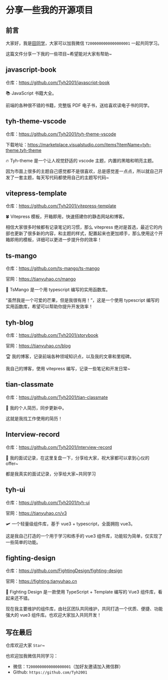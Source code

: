 # 分享一些我的开源项目

## 前言

大家好，我是[田同学](https://github.com/Tyh2001)，大家可以加我微信 `T2000000000000000001` 一起共同学习。

这篇文件分享一下我的一些项目~希望能对大家有帮助~

## javascript-book

仓库：https://github.com/Tyh2001/javascript-book

📚 JavaScript 书籍大全。

前端的各种很不错的书籍，完整版 PDF 电子书，送给喜欢读电子书的同学。

## tyh-theme-vscode

仓库：https://github.com/Tyh2001/tyh-theme-vscode

下载地址：https://marketplace.visualstudio.com/items?itemName=tyh-theme.tyh-theme

🔥 Tyh-theme 是一个让人视觉舒适的 vscode 主题，内置的黑暗和明亮主题。

因为市面上很多的主题自己感觉都不是很喜欢，总是感觉差一点点，所以就自己开发了一套主题，每天写代码都使用自己的主题写代码~

## vitepress-template

仓库：https://github.com/Tyh2001/vitepress-template

🍀 Vitepress 模板，开箱即用，快速搭建你的静态网站和博客。

相信大家很多时候都有记录笔记的习惯，那么 vitepress 绝对是首选，最近它的内部也更新了很多新的内容，和主题的样式，配置起来也更加顺手，那么使用这个开箱即用的模板，详细可以更进一步提升你的效率！

## ts-mango

仓库：https://github.com/ts-mango/ts-mango

官网：https://tianyuhao.cn/mango

🥭 TsMango 是一个用 typescript 编写的实用函数库。

“虽然我是一个可爱的芒果，但是我很有用！”，这是一个使用 typescript 编写的实用函数库，希望可以帮助你提升开发效率！

## tyh-blog

仓库：https://github.com/Tyh2001/storybook

官网：https://tianyuhao.cn/blog

🏆 我的博客，记录前端各种领域知识点，以及我的文章和里程碑。

我自己的博客，使用 vitepress 编写，记录一些笔记和开发日常~

## tian-classmate

仓库：https://github.com/Tyh2001/tian-classmate

📃 我的个人简历，同步更新中。

这就是我找工作使用的简历！

## Interview-record

仓库：https://github.com/Tyh2001/Interview-record

💪 我的面试记录，在这里复盘一下，分享给大家，祝大家都可以拿到心仪的 offer~

都是我真实的面试记录，分享给大家~共同学习

## tyh-ui

仓库：https://github.com/Tyh2001/tyh-ui

官网：https://tianyuhao.cn/v3

🛩️ 一个轻量级组件库，基于 vue3 + typescript，全面拥抱 vue3。

这是我自己打造的一个用于学习和练手的 vue3 组件库，功能较为简单，仅实现了一些简单的功能。

## fighting-design

仓库：https://github.com/FightingDesign/fighting-design

官网：https://fighting.tianyuhao.cn

🌈 Fighting Design 是一款使用 TypeScript + Template 编写的 Vue3 组件库，看起来还不错。

现在我主要维护的组件库，由社区团队共同维护，共同打造一个优质、便捷、功能强大的 vue3 组件库。也欢迎大家加入共同开发！

## 写在最后

仓库欢迎大家 `Star`~

也欢迎加我微信共同学习：

- 微信：`T2000000000000000001`（加好友邀请加入微信群）
- Github: `https://github.com/Tyh2001`
